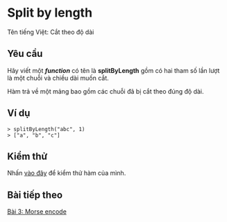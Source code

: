 # Split by length
Tên tiếng Việt: Cắt theo độ dài

## Yêu cầu
Hãy viết một ***function*** có tên là **splitByLength** gồm có hai tham số lần lượt là một chuỗi và chiều dài muốn cắt.

Hàm trả về một mảng bao gồm các chuỗi đã bị cắt theo đúng độ dài.

## Ví dụ
```
> splitByLength("abc", 1)
> ["a", "b", "c"]
```

## Kiểm thử
Nhấn [vào đây](https://repl.it/@rknguyen/Split-by-length) để kiểm thử hàm của mình.

## Bài tiếp theo
[Bài 3: Morse encode](./morse-encode.md)